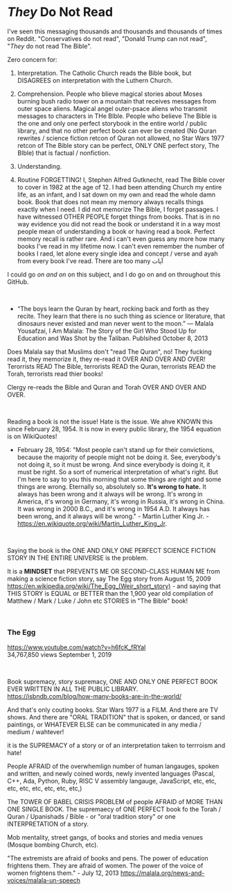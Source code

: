 # *They* Do Not Read

I've seen this messaging thousands and thousands and thousands of times on Reddit. "Conservatives do not read", "Donald Trump can not read", "*They* do not read The Bible".

Zero concern for:

1. Interpretation. The Catholic Church reads the Bible book, but DISAGREES on interpretation with the Luthern Church.

2. Comprehension. People who blieve magical stories about Moses burning bush radio tower on a mountain that receives messages from outer space aliens. Magical angel outer-psace aliens who transmit messages to characters in THe BIble. People who believe The Bible is the one and only one perfect storybook in the entire world / public library, and that no other perfect book can ever be created (No Quran rewrites / science fiction retcon of Quran not allowed, no Star Wars 1977 retcon of The Bible story can be perfect, ONLY ONE perfect story, The BIble) that is factual / nonfiction.

3. Understanding.

4. Routine FORGETTING! I, Stephen Alfred Gutknecht, read The Bible cover to cover in 1982 at the age of 12. I had been attending Church my entire life, as an infant, and I sat down on my own and read the whole damn book. Book that does not mean my memory always recalls things exactly when I need. I did not memorize The Bible, I forget passages. I have witnessed OTHER PEOPLE forget things from books. That is in no way evidence you did not read the book or understand it in a way most people mean of understanding a book or having read a book. Perfect memory recall is rather rare. And i can't even guess any more how many books I've read in my lifetime now. I can't even remember the number of books I raed, let alone every single idea and concept / verse and ayah from every book I've read. There are too many آيات

I could go *on and on* on this subject, and I do go on and on throughout this GitHub.

&nbsp;

* “The boys learn the Quran by heart, rocking back and forth as they recite. They learn that there is no such thing as science or literature, that dinosaurs never existed and man never went to the moon.”
― Malala Yousafzai, I Am Malala: The Story of the Girl Who Stood Up for Education and Was Shot by the Taliban. Publsihed October 8, 2013

Does Malala say that Muslims don't "read The Quran", no! They fucking read it, they memorize it, they re-read it OVER AND OVER AND OVER! Terorrists READ The Bible, terrorists READ the Quran, terrorists READ the Torah, terrorists read thier books!

Clergy re-reads the Bible and Quran and Torah OVER AND OVER AND OVER.

&nbsp;

Reading a book is not the issue! Hate is the issue. We ahve KNOWN this since February 28, 1954. It is now in every public library, the 1954 equation is on WikiQuotes! 

* February 28, 1954: "Most people can't stand up for their convictions, because the majority of people might not be doing it. See, everybody's not doing it, so it must be wrong. And since everybody is doing it, it must be right. So a sort of numerical interpretation of what's right. But I'm here to say to you this morning that some things are right and some things are wrong. Eternally so, absolutely so. **It's wrong to hate.** It always has been wrong and it always will be wrong. It's wrong in America, it's wrong in Germany, it's wrong in Russia, it's wrong in China. It was wrong in 2000 B.C., and it's wrong in 1954 A.D. It always has been wrong, and it always will be wrong." - Martin Luther King Jr. - https://en.wikiquote.org/wiki/Martin_Luther_King_Jr.

&nbsp;

Saying the book is the ONE AND ONLY ONE PERFECT SCIENCE FICTION STORY IN THE ENTIRE UNIVERSE is the problem.

It is a **MINDSET** that PREVENTS ME OR SECOND-CLASS HUMAN ME from making a science fiction story, say The Egg story from August 15, 2009 https://en.wikipedia.org/wiki/The_Egg_(Weir_short_story) - and saying that THIS STORY is EQUAL or BETTER than the 1,900 year old compilation of Matthew / Mark / Luke / John etc STORIES in "The Bible" book! 

&nbsp;

### The Egg

https://www.youtube.com/watch?v=h6fcK_fRYaI     
34,767,850 views September 1, 2019

&nbsp;

Book supremacy, story supremacy, ONE AND ONLY ONE PERFECT BOOK EVER WRITTEN IN ALL THE PUBLIC LIBRARY. https://isbndb.com/blog/how-many-books-are-in-the-world/

And that's only couting books. Star Wars 1977 is a FILM. And there are TV shows. And there are "ORAL TRADITION" that is spoken, or danced, or sand paintings, or WHATEVER ELSE can be communicated in any media / medium / wahtever!

it is the SUPREMACY of a story or of an interpretation taken to terrroism and hate!

People AFRAID of the overwhemlign number of human langauges, spoken and written, and newly coined words, newly invented languages (Pascal, C++, Ada, Python, Ruby, RISC V assembly langauge, JavaScript, etc, etc, etc, etc, etc, etc, etc, etc,)

The TOWER OF BABEL CRISIS PROBLEM of people AFRAID of MORE THAN ONE SINGLE BOOK. The supremaecy of ONE PERFECT book fo the Torah / Quran / Upanishads / Bible - or "oral tradition story" or one INTERPRETATION of a story.

Mob mentality, street gangs, of books and stories and media venues (Mosque bombing Church, etc).

"The extremists are afraid of books and pens. The power of education frightens them. They are afraid of women. The power of the voice of women frightens them." - July 12, 2013 https://malala.org/news-and-voices/malala-un-speech
